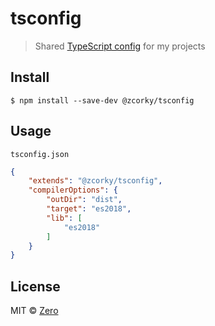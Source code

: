 # tsconfig

> Shared [TypeScript config](https://www.typescriptlang.org/docs/handbook/tsconfig-json.html) for my projects


## Install

```
$ npm install --save-dev @zcorky/tsconfig
```


## Usage

`tsconfig.json`

```json
{
	"extends": "@zcorky/tsconfig",
	"compilerOptions": {
		"outDir": "dist",
		"target": "es2018",
		"lib": [
			"es2018"
		]
	}
}
```


## License

MIT © [Zero](https://moeover.com)
